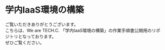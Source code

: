 # 学内IaaS環境の構築
ご覧いただきありがとうございます。  
こちらは、We are TECH.C. 「学内IaaS環境の構築」の作業手順書公開用のリポジトリとなっております。  
ぜひご覧ください。
